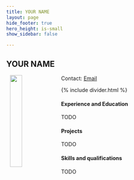 ```yaml
---
title: YOUR NAME
layout: page
hide_footer: true
hero_height: is-small
show_sidebar: false

---
```


## YOUR NAME

<img src="{{site.url}}/img/random.jpg" align="left" hspace="10" width="25%">

Contact:
<i class="fas fa-at"></i> [Email](mailto:)  

<!--
<i class="fab fa-github"></i> [Github]()  
<i class="fab fa-linkedin"></i> [LinkedIn]()
<i class="fab fa-google"></i> [Google Scholar]()  
-->

{% include divider.html %}

#### Experience and Education

TODO

#### Projects

TODO

#### Skills and qualifications

TODO

